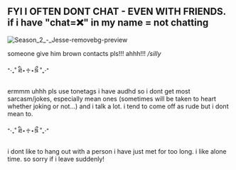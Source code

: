 
## FYI I OFTEN DONT CHAT - **EVEN WITH FRIENDS**. if i have "chat=❌" in my name = not chatting
![Season_2_-_Jesse-removebg-preview](https://github.com/user-attachments/assets/eeeb9f81-9148-4757-a491-bbb4602eef53)

someone give him brown contacts pls!!! ahhh!!! _/silly_

  

⁺‧₊˚ ཐི⋆♱⋆ཋྀ ˚₊‧⁺

ermmm uhhh pls use tonetags i have audhd so i dont get most sarcasm/jokes, especially mean ones (sometimes will be taken to heart whether joking or not...) and i talk a lot. i tend to come off as rude but i dont mean to.

⁺‧₊˚ ཐི⋆♱⋆ཋྀ ˚₊‧⁺

i dont like to hang out with a person i have just met for too long. i like alone time. so sorry if i leave suddenly!
